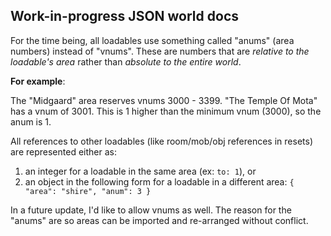 ## Work-in-progress JSON world docs

For the time being, all loadables use something called "anums" (area numbers) instead of "vnums". These are numbers that are _relative to the loadable's area_ rather than _absolute to the entire world_.

**For example**:

The "Midgaard" area reserves vnums 3000 - 3399. "The Temple Of Mota" has a vnum of 3001. This is 1 higher than the minimum vnum (3000), so the anum is 1.

All references to other loadables (like room/mob/obj references in resets) are represented either as:

1. an integer for a loadable in the same area (ex: `to: 1`), or 
2. an object in the following form for a loadable in a different area: `{ "area": "shire", "anum": 3 }`

In a future update, I'd like to allow vnums as well. The reason for the "anums" are so areas can be imported and re-arranged without conflict.
